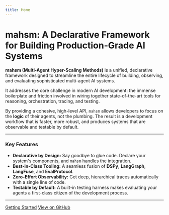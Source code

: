 ```yaml
---
title: Home
---
```


# mahsm: A Declarative Framework for Building Production-Grade AI Systems

**mahsm (Multi-Agent Hyper-Scaling Methods)** is a unified, declarative framework designed to streamline the entire lifecycle of building, observing, and evaluating sophisticated multi-agent AI systems.

It addresses the core challenge in modern AI development: the immense boilerplate and friction involved in wiring together state-of-the-art tools for reasoning, orchestration, tracing, and testing.

By providing a cohesive, high-level API, `mahsm` allows developers to focus on the **logic** of their agents, not the plumbing. The result is a development workflow that is faster, more robust, and produces systems that are observable and testable by default.

---

### Key Features

*   **Declarative by Design:** Say goodbye to glue code. Declare your system's components, and `mahsm` handles the integration.
*   **Best-in-Class Tooling:** A seamless fusion of **DSPy**, **LangGraph**, **LangFuse**, and **EvalProtocol**.
*   **Zero-Effort Observability:** Get deep, hierarchical traces automatically with a single line of code.
*   **Testable by Default:** A built-in testing harness makes evaluating your agents a first-class citizen of the development process.

---

[Getting Started](./getting-started/installation.md) [View on GitHub](https://github.com/chimera-research/mahsm)